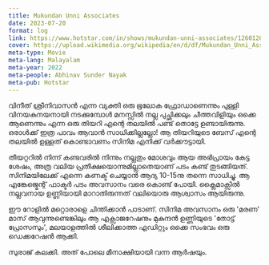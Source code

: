 ```yaml
---
title: Mukundan Unni Associates
date: 2023-07-20
format: log
link: https://www.hotstar.com/in/shows/mukundan-unni-associates/1260128229/
cover: https://upload.wikimedia.org/wikipedia/en/d/df/Mukundan_Unni_Associates.jpg
meta-type: Movie
meta-lang: Malayalam
meta-year: 2022
meta-people: Abhinav Sunder Nayak
meta-pub: Hotstar
---
```


വിനീത് ശ്രീനിവാസൻ എന്ന വ്യക്തി ഒരു ഭൂലോക ഫ്രോഡാണെന്നും പുള്ളി വിനയകുനയനായി നടക്കുമ്പോൾ മനസ്സിൽ നല്ല പുച്ഛിക്കലും ചീത്തവിളിയും ഒക്കെ ആണെന്നും എന്ന ഒരു തിയറി എന്റെ തലയിൽ പണ്ട് തൊട്ടേ ഉണ്ടായിരുന്നു. ഒരാൾക്ക് ഇത്ര പാവം ആവാൻ സാധിക്കില്ലല്ലോ! ആ തിയറിയുടെ ബേസ് എന്റെ തലയിൽ ഉള്ളത് കൊണ്ടാവണം സിനിമ എനിക്ക് വർക്കൗട്ടായി. 

തീയറ്ററിൽ നിന്ന് കണ്ടവരിൽ നിന്നും നല്ലതും മോശവും ആയ അഭിപ്രായം കേട്ട ശേഷം, അത്ര വലിയ പ്രതീക്ഷയൊന്നുമില്ലാതെയാണ് പടം കണ്ട് തുടങ്ങിയത്. സിനിമയിലേക്ക് എന്നെ കണക്ട് ചെയ്യാൻ ആദ്യ 10-15നു തന്നെ സാധിച്ചു. ആ എങ്കേജ്മെന്റ് ഫാക്ടർ പടം അവസാനം വരെ കൊണ്ട് പോയി. ക്ലൈമാക്സിൽ നല്ലവനായ ഉണ്ണിയായി മാറാതിരുന്നത് വലിയൊരു ആശ്വാസം ആയിരുന്നു. 

ഈ റോളിൽ മറ്റൊരാളെ ചിന്തിക്കാൻ പാടാണ്. സിനിമ അവസാനം ഒരു 'മരണ' മാസ് ആവുന്നുണ്ടെങ്കിലും ആ എക്സാജറേഷനും മുകുന്ദൻ ഉണ്ണിയുടെ 'തോട്ട് പ്രോസസും', മലയാളത്തിൽ ശീലിക്കാത്ത എഡിറ്റും ഒക്കെ സംഭവം ഒരു ഡെക്കറേഷൻ ആക്കി. 

സുരാജ് കലക്കി. അത് പോലെ മീനാക്ഷിയായി വന്ന ആർഷയും.
